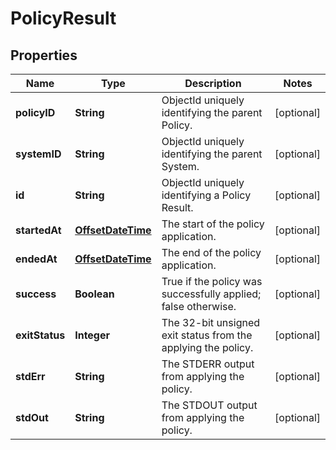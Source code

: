 
# PolicyResult

## Properties
Name | Type | Description | Notes
------------ | ------------- | ------------- | -------------
**policyID** | **String** | ObjectId uniquely identifying the parent Policy. |  [optional]
**systemID** | **String** | ObjectId uniquely identifying the parent System. |  [optional]
**id** | **String** | ObjectId uniquely identifying a Policy Result. |  [optional]
**startedAt** | [**OffsetDateTime**](OffsetDateTime.md) | The start of the policy application. |  [optional]
**endedAt** | [**OffsetDateTime**](OffsetDateTime.md) | The end of the policy application. |  [optional]
**success** | **Boolean** | True if the policy was successfully applied; false otherwise. |  [optional]
**exitStatus** | **Integer** | The 32-bit unsigned exit status from the applying the policy. |  [optional]
**stdErr** | **String** | The STDERR output from applying the policy. |  [optional]
**stdOut** | **String** | The STDOUT output from applying the policy. |  [optional]




